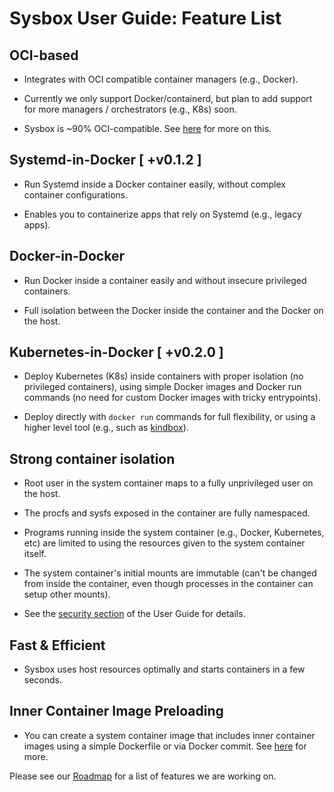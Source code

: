 # Sysbox User Guide: Feature List

## OCI-based

-   Integrates with OCI compatible container managers (e.g., Docker).

-   Currently we only support Docker/containerd, but plan to add support for
    more managers / orchestrators (e.g., K8s) soon.

-   Sysbox is ~90% OCI-compatible. See [here](docs/user-guide/design.md#sysbox-oci-compatibility) for
    more on this.

## Systemd-in-Docker [ +v0.1.2 ]

-   Run Systemd inside a Docker container easily, without complex container configurations.

-   Enables you to containerize apps that rely on Systemd (e.g., legacy apps).

## Docker-in-Docker

-   Run Docker inside a container easily and without insecure privileged containers.

-   Full isolation between the Docker inside the container and the Docker on the host.

## Kubernetes-in-Docker [ +v0.2.0 ]

-   Deploy Kubernetes (K8s) inside containers with proper isolation (no
    privileged containers), using simple Docker images and Docker run commands
    (no need for custom Docker images with tricky entrypoints).

-   Deploy directly with `docker run` commands for full flexibility, or using a
    higher level tool (e.g., such as [kindbox](https://github.com/nestybox/kindbox)).

## Strong container isolation

-   Root user in the system container maps to a fully unprivileged user on the host.

-   The procfs and sysfs exposed in the container are fully namespaced.

-   Programs running inside the system container (e.g., Docker, Kubernetes, etc)
    are limited to using the resources given to the system container itself.

-   The system container's initial mounts are immutable (can't be changed from
    inside the container, even though processes in the container can setup
    other mounts).

-   See the [security section](docs/user-guide/security.md) of the User Guide
    for details.

## Fast & Efficient

-   Sysbox uses host resources optimally and starts containers in a few seconds.

## Inner Container Image Preloading

-   You can create a system container image that includes inner container
    images using a simple Dockerfile or via Docker commit. See [here](docs/quickstart/images.md) for more.

Please see our [Roadmap](#roadmap) for a list of features we are working on.
